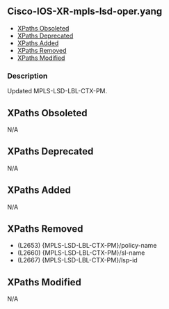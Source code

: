 ## Cisco-IOS-XR-mpls-lsd-oper.yang

- [XPaths Obsoleted](#xpaths-obsoleted)
- [XPaths Deprecated](#xpaths-deprecated)
- [XPaths Added](#xpaths-added)
- [XPaths Removed](#xpaths-removed)
- [XPaths Modified](#xpaths-modified)

### Description

Updated MPLS-LSD-LBL-CTX-PM.

## XPaths Obsoleted

N/A

## XPaths Deprecated

N/A

## XPaths Added

N/A

## XPaths Removed

- (L2653)	{MPLS-LSD-LBL-CTX-PM}/policy-name
- (L2660)	{MPLS-LSD-LBL-CTX-PM}/sl-name
- (L2667)	{MPLS-LSD-LBL-CTX-PM}/lsp-id

## XPaths Modified

N/A

